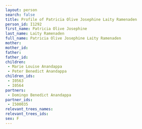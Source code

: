 ```yaml
---
layout: person
search: false
title: Profile of Patricia Olive Josephine Laity Ramenaden
person_id: I1292
first_name: Patricia Olive Josephine
last_name: Laity Ramenaden
full_name: Patricia Olive Josephine Laity Ramenaden
mother: 
mother_id: 
father: 
father_id: 
children:
 - Marie Louise Anandappa
 - Peter Benedict Anandappa
children_ids:
 - I0563
 - I0564
partners:
 - Domingo Benedict Anandappa
partner_ids:
 - I500035
relevant_trees_names:
relevant_trees_ids:
sex: F
---
```


